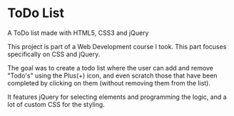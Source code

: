 # ToDo List
A ToDo list made with HTML5, CSS3 and jQuery

This project is part of a Web Development course I took. This part focuses specifically on CSS and jQuery.

The goal was to create a todo list where the user can add and remove "Todo's" using the Plus(+) icon, and even scratch those that have been completed by clicking on them (without removing them from the list).

It features jQuery for selecting elements and programming the logic, and a lot of custom CSS for the styling.
